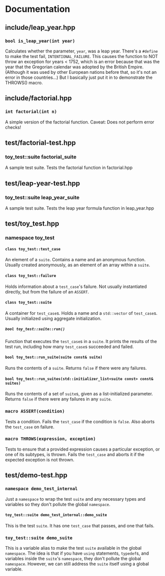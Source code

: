 # Documentation

## include/leap_year.hpp

### `bool is_leap_year(int year)`
Calculates whether the parameter, `year`, was a leap year.
There's a `#define` to make the test fail, `INTENTIONAL_FAILURE`.
This causes the function to NOT throw an exception for years < 1752,
which is an error because that was the year that the Gregorian calendar
was adopted by the British Empire. (Although it was used by other
European nations before that, so it's not an error in those countries...)
But I basically just put it in to demonstrate the THROWS() macro.


## include/factorial.hpp

### `int factorial(int n)`
A simple version of the factorial function.
Caveat: Does not perform error checks!


## test/factorial-test.hpp

### toy_test::suite factorial_suite
A sample test suite. Tests the factorial function in factorial.hpp


## test/leap-year-test.hpp

### toy_test::suite leap_year_suite
A sample test suite. Tests the leap year formula function in leap_year.hpp


## test/toy_test.hpp

### namespace toy_test

#### `class toy_test::test_case`
An element of a `suite`. Contains a name and an anonymous function.
Usually created anonymously, as an element of an array within a `suite`.

#### `class toy_test::failure`
Holds information about a `test_case`'s failure.
Not usually instantiated directly, but from the failure of an `ASSERT`.

#### `class toy_test::suite`
A container for `test_case`s. Holds a name and a `std::vector`
of `test_case`s. Usually initialized using aggregate initialization.

##### `bool toy_test::suite::run()`
Function that executes the `test_case`s in a `suite`.
It prints the results of the test run, including how many
`test_case`s succeeded and failed.

#### `bool toy_test::run_suite(suite const& suite)`
Runs the contents of a `suite`.
Returns `false` if there were any failures.

#### `bool toy_test::run_suites(std::initializer_list<suite const> const& suites)`
Runs the contents of a set of `suite`s, given as a list-initialized
parameter. Returns `false` if there were any failures in any `suite`.

### `macro ASSERT(condition)`
Tests a condition. Fails the `test_case` if the condition is `false`.
Also aborts the `test_case` on failure.

### `macro THROWS(expression, exception)`
Tests to ensure that a provided expression causes a particular exception,
or one of its subtypes, is thrown. Fails the `test_case` and aborts it if
the expected exception is not thrown.


## test/demo-test.hpp

### `namespace demo_test_internal`
Just a `namespace` to wrap the test `suite` and any
necessary types and variables so they don't pollute the global `namespace`.

#### `toy_test::suite demo_test_internal::demo_suite`
This is the test `suite`. It has one `test_case` that passes,
and one that fails.

### `toy_test::suite demo_suite`
This is a variable alias to make the test `suite` available
in the global `namespace`. The idea is that if you have
`using` statements, `typedef`s,  and variables inside the
`suite`'s `namespace`, they don't pollute the global `namespace`.
However, we can still address the `suite` itself using a global variable.

